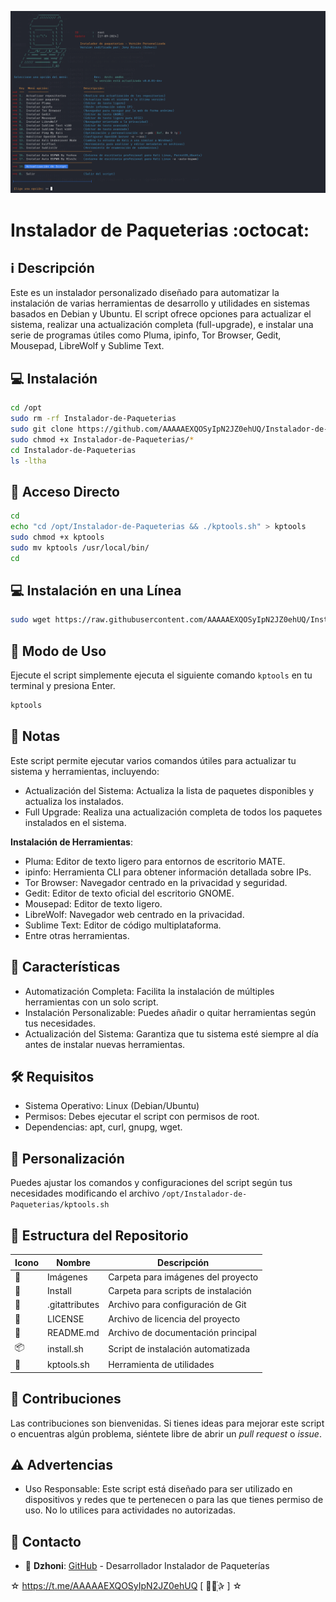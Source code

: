 ﻿![logo](https://github.com/AAAAAEXQOSyIpN2JZ0ehUQ/Instalador-de-Paqueterias/blob/main/Imagenes/Instalador-de-Paqueterias.png)

# Instalador de Paqueterias :octocat: 
## :information_source: Descripción
Este es un instalador personalizado diseñado para automatizar la instalación de varias 
herramientas de desarrollo y utilidades en sistemas basados en Debian y Ubuntu. El script 
ofrece opciones para actualizar el sistema, realizar una actualización completa (full-upgrade), 
e instalar una serie de programas útiles como Pluma, ipinfo, Tor Browser, Gedit, Mousepad, LibreWolf y Sublime Text.

## :computer: Instalación
```bash
cd /opt
sudo rm -rf Instalador-de-Paqueterias
sudo git clone https://github.com/AAAAAEXQOSyIpN2JZ0ehUQ/Instalador-de-Paqueterias.git
sudo chmod +x Instalador-de-Paqueterias/*
cd Instalador-de-Paqueterias
ls -ltha
```

## :key: Acceso Directo
```bash
cd
echo "cd /opt/Instalador-de-Paqueterias && ./kptools.sh" > kptools
sudo chmod +x kptools
sudo mv kptools /usr/local/bin/
cd
```

## :computer: Instalación en una Línea
```bash
sudo wget https://raw.githubusercontent.com/AAAAAEXQOSyIpN2JZ0ehUQ/Instalador-de-Paqueterias/main/install.sh -O - | sudo bash && sudo rm -rf wget-log*
```

## :rocket: Modo de Uso

Ejecute el script simplemente ejecuta el siguiente comando `kptools`  en tu terminal y presiona Enter.

```bash
kptools
```

## :bookmark_tabs: Notas
Este script permite ejecutar varios comandos útiles para actualizar tu sistema y herramientas, incluyendo:

- Actualización del Sistema: Actualiza la lista de paquetes disponibles y actualiza los instalados.
- Full Upgrade: Realiza una actualización completa de todos los paquetes instalados en el sistema.

**Instalación de Herramientas**:

- Pluma: Editor de texto ligero para entornos de escritorio MATE.
- ipinfo: Herramienta CLI para obtener información detallada sobre IPs.
- Tor Browser: Navegador centrado en la privacidad y seguridad.
- Gedit: Editor de texto oficial del escritorio GNOME.
- Mousepad: Editor de texto ligero.
- LibreWolf: Navegador web centrado en la privacidad.
- Sublime Text: Editor de código multiplataforma.
- Entre otras herramientas.

## :star2: Características 

- Automatización Completa: Facilita la instalación de múltiples herramientas con un solo script.
- Instalación Personalizable: Puedes añadir o quitar herramientas según tus necesidades.
- Actualización del Sistema: Garantiza que tu sistema esté siempre al día antes de instalar nuevas herramientas.

## :hammer_and_wrench: Requisitos 

- Sistema Operativo: Linux (Debian/Ubuntu)
- Permisos: Debes ejecutar el script con permisos de root.
- Dependencias: apt, curl, gnupg, wget.

## :memo: Personalización

Puedes ajustar los comandos y configuraciones del script según tus necesidades modificando el archivo `/opt/Instalador-de-Paqueterias/kptools.sh`

## :open_file_folder: Estructura del Repositorio

| Icono            | Nombre              | Descripción                               |
|------------------|---------------------|-------------------------------------------|
| :file_folder:    | Imágenes            | Carpeta para imágenes del proyecto        |
| :file_folder:    | Install             | Carpeta para scripts de instalación       |
| :page_facing_up: | .gitattributes      | Archivo para configuración de Git         |
| :page_facing_up: | LICENSE             | Archivo de licencia del proyecto          |
| :book:           | README.md           | Archivo de documentación principal        |
| :package:        | install.sh          | Script de instalación automatizada        |
| :page_facing_up: | kptools.sh          | Herramienta de utilidades                 |

## :star2: Contribuciones

Las contribuciones son bienvenidas. Si tienes ideas para mejorar este script o encuentras algún problema, siéntete libre de abrir un *pull request* o *issue*.

## :warning: Advertencias

- Uso Responsable: Este script está diseñado para ser utilizado en dispositivos y redes que te pertenecen o para las que tienes permiso de uso. No lo utilices para actividades no autorizadas.

## :email: Contacto 
* :busts_in_silhouette: **Dzhoni**: [GitHub](https://github.com/AAAAAEXQOSyIpN2JZ0ehUQ/Instalador-de-Paqueterias) - Desarrollador Instalador de Paqueterías 

☆ https://t.me/AAAAAEXQOSyIpN2JZ0ehUQ [  ⃘⃤꙰✰ ] ☆
